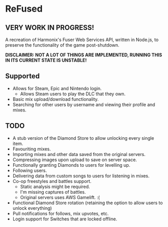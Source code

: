 # ReFused

## VERY WORK IN PROGRESS!

A recreation of Harmonix's Fuser Web Services API, written in Node.js, to preserve the functionality of the game post-shutdown.

**DISCLAIMER: NOT A LOT OF THINGS ARE IMPLEMENTED, RUNNING THIS IN ITS CURRENT STATE IS UNSTABLE!**

## Supported

* Allows for Steam, Epic and Nintendo login.
    * Allows Steam users to play the DLC that they own.
* Basic mix upload/download functionality.
* Searching for other users by username and viewing their profile and mixes.

## TODO

* A stub version of the Diamond Store to allow unlocking every single item.
* Favouriting mixes.
* Importing mixes and other data saved from the original servers.
* Compressing images upon upload to save on server space.
* Functionally granting Diamonds to users for levelling up.
* Following users.
* Delivering data from custom songs to users for listening in mixes.
* Co-op freestyles and battles support.
    * Static analysis might be required.
    * I'm missing captures of battles.
    * Original servers uses AWS Gamelift. :(
* Functional Diamond Store rotation (retaining the option to allow users to unlock everything)
* Pull notifications for follows, mix upvotes, etc.
* Login support for Switches that are locked offline.
